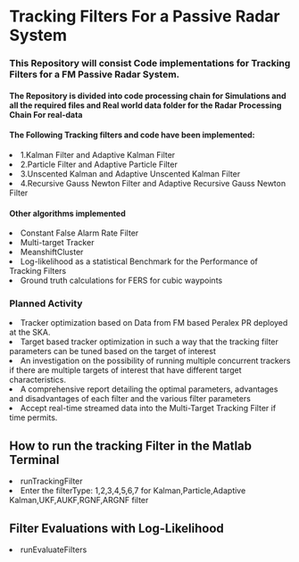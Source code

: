 # Tracking Filters For a Passive Radar System

### This Repository will consist Code implementations for Tracking Filters for a FM Passive Radar System.<br>

#### The Repository is divided into code processing chain for Simulations and all the required files and Real world data folder for the Radar Processing Chain For real-data

#### The Following Tracking filters and code have been implemented:
<li>1.Kalman Filter and Adaptive Kalman Filter</li>
<li>2.Particle Filter  and Adaptive Particle Filter</li>
<li>3.Unscented Kalman and Adaptive Unscented Kalman Filter </l>
<li>4.Recursive Gauss Newton Filter and Adaptive Recursive Gauss Newton Filter</li>


#### Other algorithms implemented
<li>Constant False Alarm Rate Filter </li>
<li>Multi-target Tracker</li>
<li>MeanshiftCluster</li>
<li>Log-likelihood as a statistical Benchmark for the Performance of Tracking Filters </li>
<li>Ground truth calculations for FERS for cubic waypoints</li>


### Planned Activity
<li>Tracker optimization based on Data from FM based Peralex PR deployed at the SKA.</li>
<li>Target based tracker optimization in such a way that the tracking filter parameters can be tuned based on the target of interest</li>
<li>An investigation on the possibility of running multiple concurrent trackers if there are multiple targets of interest that have different target characteristics.</li>
<li>A comprehensive report detailing the optimal parameters, advantages and disadvantages of each filter and the various filter parameters</li>
<li>Accept real-time streamed data into the Multi-Target Tracking Filter if time permits.</li>

## How to run the tracking Filter in the Matlab Terminal
<li> runTrackingFilter </li>
<li> Enter the filterType:  1,2,3,4,5,6,7 for Kalman,Particle,Adaptive Kalman,UKF,AUKF,RGNF,ARGNF filter </li>


## Filter Evaluations with Log-Likelihood
<li> runEvaluateFilters </li>
